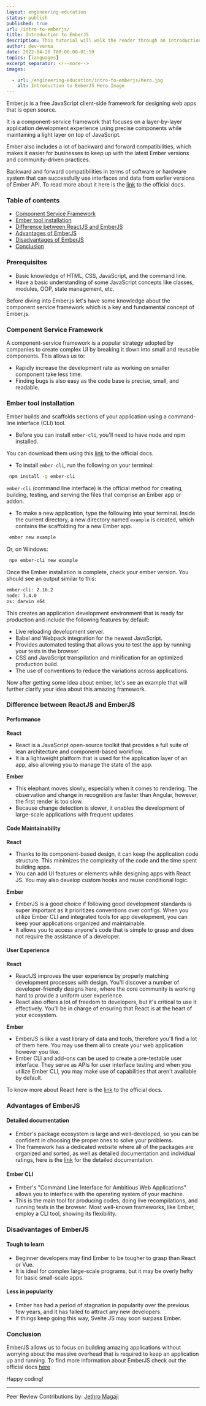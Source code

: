 ```yaml
---
layout: engineering-education
status: publish
published: true
url: /intro-to-emberjs/
title: Introduction to EmberJS
description: This tutorial will walk the reader through an introduction to EmberJS, a JavaScript web framework that follows the Model–View–View Model (MVVM) architecture.
author: dev-verma
date: 2022-04-20 T00:00:00-01:59
topics: [languages]
excerpt_separator: <!--more-->
images:

  - url: /engineering-education/intro-to-emberjs/hero.jpg
    alt: Introduction to EmberJS Hero Image
---
```

Ember.js is a free JavaScript client-side framework for designing web apps that is open source. 
<!--more-->
It is a component-service framework that focuses on a layer-by-layer application development experience using precise components while maintaining a light layer on top of JavaScript. 

Ember also includes a lot of backward and forward compatibilities, which makes it easier for businesses to keep up with the latest Ember versions and community-driven practices.

Backward and forward compatibilities in terms of software or hardware system that can successfully use interfaces and data from earlier versions of Ember API. To read more about it here is the [link](https://emberjs.com/releases/) to the official docs.

### Table of contents
- [Component Service Framework](component-service-framework)
- [Ember tool installation](ember-tool-installation)
- [Difference between ReactJS and EmberJS](difference-between-reactjs-and-emberjs)
- [Advantages of EmberJS](advantages-of-emberjs])
- [Disadvantages of EmberJS](disadvantages-of-emberjs)
- [Conclusion](conclusion)

### Prerequisites
- Basic knowledge of HTML, CSS, JavaScript, and the command line.
- Have a basic understanding of some JavaScript concepts like classes, modules, OOP, state management, etc.

Before diving into Ember.js let's have some knowledge about the component service framework which is a key and fundamental concept of Ember.js.

### Component Service Framework
A component-service framework is a popular strategy adopted by companies to create complex UI by breaking it down into small and reusable components. This allows us to: 
- Rapidly increase the development rate as working on smaller component take less time.
- Finding bugs is also easy as the code base is precise, small, and readable.

### Ember tool installation
Ember builds and scaffolds sections of your application using a command-line interface (CLI) tool.

- Before you can install `ember-cli`, you'll need to have node and npm installed. 

You can download them using this [link](https://nodejs.org/en/download/) to the official docs.

- To install `ember-cli`, run the following on your terminal:

```bash
 npm install -g ember-cli
```

`ember-cli` (command line interface) is the official method for creating, building, testing, and serving the files that comprise an Ember app or addon.

- To make a new application, type the following into your terminal. Inside the current directory, a new directory named `example` is created, which contains the scaffolding for a new Ember app.

```bash
 ember new example
```

Or, on Windows:

```bash
 npx ember-cli new example
```

Once the Ember installation is complete, check your ember version. You should see an output similar to this:

```bash ember -v
ember-cli: 2.16.2
node: 7.4.0
os: darwin x64
```

This creates an application development environment that is ready for production and include the following features by default:

- Live reloading development server.
- Babel and Webpack integration for the newest JavaScript.
- Provides automated testing that allows you to test the app by running your tests in the browser.
- CSS and JavaScript transpilation and minification for an optimized production build.
- The use of conventions to reduce the variations across applications.

Now after getting some idea about ember, let's see an example that will further clarify your idea about this amazing framework.

###  Difference between ReactJS and EmberJS

####  Performance
**React**
- React is a JavaScript open-source toolkit that provides a full suite of lean architecture and component-based workflow.
- It is a lightweight platform that is used for the application layer of an app, also allowing you to manage the state of the app.

**Ember**
- This elephant moves slowly, especially when it comes to rendering. The observation and change in recognition are faster than Angular, however, the first render is too slow.
- Because change detection is slower, it enables the development of large-scale applications with frequent updates.

#### Code Maintainability
**React**
- Thanks to its component-based design, it can keep the application code structure. This minimizes the complexity of the code and the time spent building apps.
- You can add UI features or elements while designing apps with React JS. You may also develop custom hooks and reuse conditional logic.

**Ember**
- EmberJS is a good choice if following good development standards is super important as it prioritizes conventions over configs. When you utilize Ember CLI and integrated tools for app development, you can keep your applications organized and maintainable.
- It allows you to access anyone's code that is simple to grasp and does not require the assistance of a developer.

#### User Experience
**React**
- ReactJS improves the user experience by properly matching development processes with design. You'll discover a number of developer-friendly designs here, where the core community is working hard to provide a uniform user experience.
- React also offers a lot of freedom to developers, but it's critical to use it effectively. You'll be in charge of ensuring that React is at the heart of your ecosystem.

**Ember**
- EmberJS is like a vast library of data and tools, therefore you'll find a lot of them here. You may use them all to create your web application however you like.
- Ember CLI and add-ons can be used to create a pre-testable user interface. They serve as APIs for user interface testing and when you utilize Ember CLI, you may make use of capabilities that aren't available by default.

To know more about React here is the [link](https://reactjs.org/) to the official docs.

### Advantages of EmberJS

#### Detailed documentation
- Ember's package ecosystem is large and well-developed, so you can be confident in choosing the proper ones to solve your problems.
- The framework has a dedicated website where all of the packages are organized and sorted, as well as detailed documentation and individual ratings, here is the [link](https://guides.emberjs.com/release/) for the detailed documentation.

####  Ember CLI
- Ember's "Command Line Interface for Ambitious Web Applications" allows you to interface with the operating system of your machine. 
- This is the main tool for producing codes, doing live recompilations, and running tests in the browser. Most well-known frameworks, like Ember, employ a CLI tool, showing its flexibility.

### Disadvantages of EmberJS

#### Tough to learn
- Beginner developers may find Ember to be tougher to grasp than React or Vue.
- It is ideal for complex large-scale programs, but it may be overly hefty for basic small-scale apps.

#### Less in popularity
- Ember has had a period of stagnation in popularity over the previous few years, and it has failed to attract any new developers.
- If things keep going this way, Svelte JS may soon surpass Ember.

###  Conclusion        
EmberJS allows us to focus on building amazing applications without worrying about the massive overhead that is required to keep an application up and running. To find more information about EmberJS check out the official docs [here](https://guides.emberjs.com/release/tutorial/part-1/)

Happy coding!

---
Peer Review Contributions by: [Jethro Magaji](/engineering-education/authors/jethro-magaji/)
